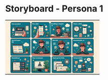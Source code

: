 # Storyboard - Persona 1
<img src="https://github.com/Ghostdoce/IHC2/blob/0f8742b3a5176b8bdcc4c9b8028f102ebe44fe73/docs/2.%20Design_Thinking/2.3%20Storyboard/images/storyb%201.png" width="300">

